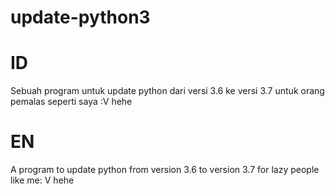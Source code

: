 # update-python3
 
# ID
Sebuah program untuk update python dari versi 3.6 ke versi 3.7 untuk orang pemalas seperti saya :V hehe

# EN
A program to update python from version 3.6 to version 3.7 for lazy people like me: V hehe
